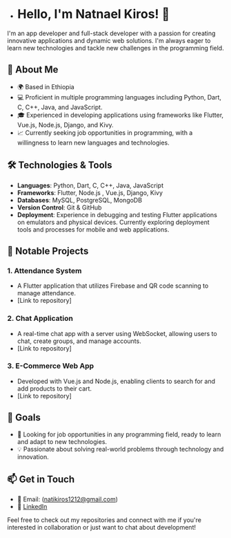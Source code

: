 - # Hello, I'm Natnael Kiros! 👋

I'm an app developer and full-stack developer with a passion for creating innovative applications and dynamic web solutions. I'm always eager to learn new technologies and tackle new challenges in the programming field.

## 🚀 About Me

- 🌍 Based in Ethiopia
- 💻 Proficient in multiple programming languages including Python, Dart, C, C++, Java, and JavaScript.
- 🎓 Experienced in developing applications using frameworks like Flutter, Vue.js, Node.js, Django, and Kivy.
- 📈 Currently seeking job opportunities in programming, with a willingness to learn new languages and technologies.

## 🛠️ Technologies & Tools

- **Languages**: Python, Dart, C, C++, Java, JavaScript
- **Frameworks**: Flutter, Node.js , Vue.js, Django, Kivy
- **Databases**: MySQL, PostgreSQL, MongoDB
- **Version Control**: Git & GitHub
- **Deployment**: Experience in debugging and testing Flutter applications on emulators and physical devices. Currently exploring deployment tools and processes for mobile and web applications.

## 🌟 Notable Projects

### 1. Attendance System
   - A Flutter application that utilizes Firebase and QR code scanning to manage attendance.
   - [Link to repository]

### 2. Chat Application
   - A real-time chat app with a server using WebSocket, allowing users to chat, create groups, and manage accounts.
   - [Link to repository]

### 3. E-Commerce Web App
   - Developed with Vue.js and Node.js, enabling clients to search for and add products to their cart.
   - [Link to repository]

## 💼 Goals

- 🌱 Looking for job opportunities in any programming field, ready to learn and adapt to new technologies.
- 💡 Passionate about solving real-world problems through technology and innovation.

## 📫 Get in Touch

- 📧 Email: (natikiros1212@gmail.com)
- 🔗 [LinkedIn](linkedin-profile)

Feel free to check out my repositories and connect with me if you're interested in collaboration or just want to chat about development!


<!---
natnael-kiros/natnael-kiros is a ✨ special ✨ repository because its `README.md` (this file) appears on your GitHub profile.
You can click the Preview link to take a look at your changes.
--->
